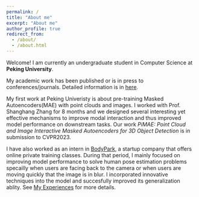 ```yaml
---
permalink: /
title: "About me"
excerpt: "About me"
author_profile: true
redirect_from: 
  - /about/
  - /about.html
---
```


Welcome! I am currently an undergraduate student in Computer Science at <b>Peking University</b>.

My academic work has been published or is in press to conferences/journals. Detailed information is in [here](publications).

My first work at Peking Univeristy is about pre-training Masked Autoencoders(MAE) with point clouds and images. I worked with Prof. Shanghang Zhang for 8 months and we designed several interesting yet effective mechanisms to improve modal interaction and thus improved model performance on downstream tasks. Our work <i>PiMAE: Point Cloud and Image Interactive Masked Autoencoders for 3D Object Detection</i> is in submission to CVPR2023.

I have also worked as an intern in [BodyPark](http://www.bodypark.cn/home), a startup company that offers online private training classes. During that period, I mainly focused on improving model performance to solve human pose estimation problems specailly when users are facing back to the camera or when users are moving quickly that the image is in blur. I incorporated innovative techniques into the model and succesfully improved its generalization ablity. See [My Experiences](experience) for more details.


